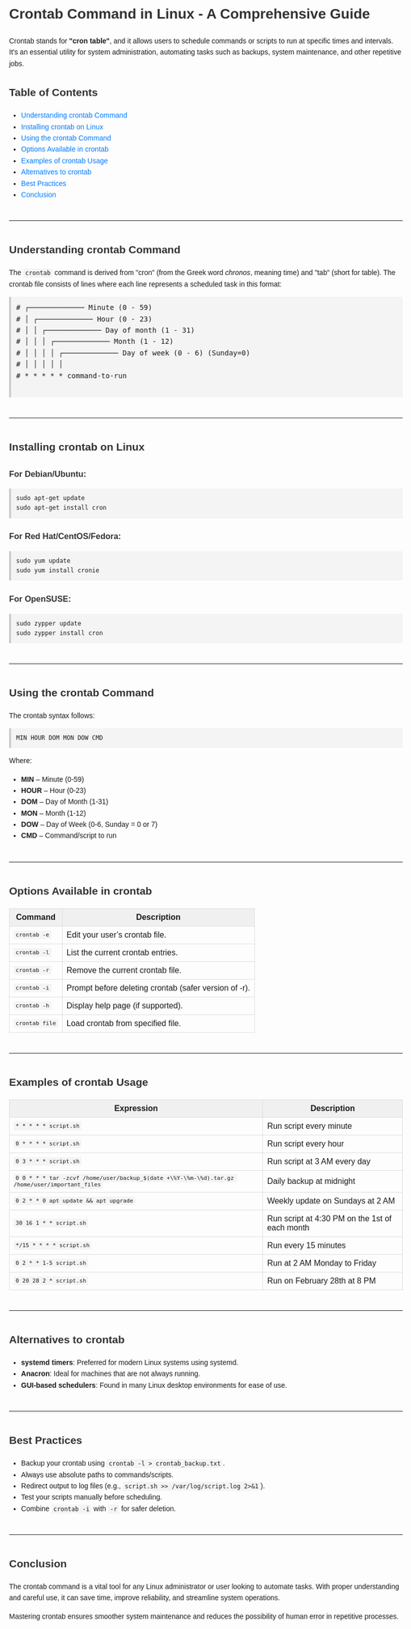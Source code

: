 <!DOCTYPE html>
<html lang="en">
<head>
  <meta charset="UTF-8">
  <meta name="viewport" content="width=device-width, initial-scale=1">
  <title>Crontab Command in Linux - A Comprehensive Guide</title>
  <style>
    body {
      font-family: Arial, sans-serif;
      line-height: 1.6;
      margin: 40px;
      max-width: 900px;
    }
    h1, h2, h3 {
      color: #333;
    }
    code {
      background-color: #f4f4f4;
      padding: 2px 4px;
      font-family: monospace;
    }
    pre {
      background-color: #f4f4f4;
      padding: 10px;
      border-left: 4px solid #ccc;
      overflow-x: auto;
    }
    table {
      width: 100%;
      border-collapse: collapse;
      margin: 16px 0;
    }
    th, td {
      border: 1px solid #ddd;
      padding: 8px;
    }
    th {
      background-color: #f0f0f0;
    }
    a {
      color: #007BFF;
      text-decoration: none;
    }
    a:hover {
      text-decoration: underline;
    }
    hr {
      margin: 40px 0;
    }
  </style>
</head>
<body>

  <h1>Crontab Command in Linux - A Comprehensive Guide</h1>

  <p>Crontab stands for <strong>"cron table"</strong>, and it allows users to schedule commands or scripts to run at specific times and intervals. It's an essential utility for system administration, automating tasks such as backups, system maintenance, and other repetitive jobs.</p>

  <h2>Table of Contents</h2>
  <ul>
    <li><a href="#understanding-crontab-command">Understanding crontab Command</a></li>
    <li><a href="#installing-crontab-on-linux">Installing crontab on Linux</a></li>
    <li><a href="#using-the-crontab-command">Using the crontab Command</a></li>
    <li><a href="#options-available-in-crontab">Options Available in crontab</a></li>
    <li><a href="#examples-of-crontab-usage">Examples of crontab Usage</a></li>
    <li><a href="#alternatives-to-crontab">Alternatives to crontab</a></li>
    <li><a href="#best-practices">Best Practices</a></li>
    <li><a href="#conclusion">Conclusion</a></li>
  </ul>

  <hr>

  <h2 id="understanding-crontab-command">Understanding crontab Command</h2>
  <p>The <code>crontab</code> command is derived from "cron" (from the Greek word <em>chronos</em>, meaning time) and "tab" (short for table). The crontab file consists of lines where each line represents a scheduled task in this format:</p>

  <pre>
# ┌───────────── Minute (0 - 59)
# │ ┌───────────── Hour (0 - 23)
# │ │ ┌───────────── Day of month (1 - 31)
# │ │ │ ┌───────────── Month (1 - 12)
# │ │ │ │ ┌───────────── Day of week (0 - 6) (Sunday=0)
# │ │ │ │ │
# * * * * * command-to-run
  </pre>

  <hr>

  <h2 id="installing-crontab-on-linux">Installing crontab on Linux</h2>

  <h3>For Debian/Ubuntu:</h3>
  <pre><code>sudo apt-get update
sudo apt-get install cron</code></pre>

  <h3>For Red Hat/CentOS/Fedora:</h3>
  <pre><code>sudo yum update
sudo yum install cronie</code></pre>

  <h3>For OpenSUSE:</h3>
  <pre><code>sudo zypper update
sudo zypper install cron</code></pre>

  <hr>

  <h2 id="using-the-crontab-command">Using the crontab Command</h2>
  <p>The crontab syntax follows:</p>
  <pre><code>MIN HOUR DOM MON DOW CMD</code></pre>
  <p>Where:</p>
  <ul>
    <li><strong>MIN</strong> – Minute (0-59)</li>
    <li><strong>HOUR</strong> – Hour (0-23)</li>
    <li><strong>DOM</strong> – Day of Month (1-31)</li>
    <li><strong>MON</strong> – Month (1-12)</li>
    <li><strong>DOW</strong> – Day of Week (0-6, Sunday = 0 or 7)</li>
    <li><strong>CMD</strong> – Command/script to run</li>
  </ul>

  <hr>

  <h2 id="options-available-in-crontab">Options Available in crontab</h2>
  <table>
    <tr><th>Command</th><th>Description</th></tr>
    <tr><td><code>crontab -e</code></td><td>Edit your user’s crontab file.</td></tr>
    <tr><td><code>crontab -l</code></td><td>List the current crontab entries.</td></tr>
    <tr><td><code>crontab -r</code></td><td>Remove the current crontab file.</td></tr>
    <tr><td><code>crontab -i</code></td><td>Prompt before deleting crontab (safer version of -r).</td></tr>
    <tr><td><code>crontab -h</code></td><td>Display help page (if supported).</td></tr>
    <tr><td><code>crontab file</code></td><td>Load crontab from specified file.</td></tr>
  </table>

  <hr>

  <h2 id="examples-of-crontab-usage">Examples of crontab Usage</h2>
  <table>
    <tr><th>Expression</th><th>Description</th></tr>
    <tr><td><code>* * * * * script.sh</code></td><td>Run script every minute</td></tr>
    <tr><td><code>0 * * * * script.sh</code></td><td>Run script every hour</td></tr>
    <tr><td><code>0 3 * * * script.sh</code></td><td>Run script at 3 AM every day</td></tr>
    <tr><td><code>0 0 * * * tar -zcvf /home/user/backup_$(date +\%Y-\%m-\%d).tar.gz /home/user/important_files</code></td><td>Daily backup at midnight</td></tr>
    <tr><td><code>0 2 * * 0 apt update && apt upgrade</code></td><td>Weekly update on Sundays at 2 AM</td></tr>
    <tr><td><code>30 16 1 * * script.sh</code></td><td>Run script at 4:30 PM on the 1st of each month</td></tr>
    <tr><td><code>*/15 * * * * script.sh</code></td><td>Run every 15 minutes</td></tr>
    <tr><td><code>0 2 * * 1-5 script.sh</code></td><td>Run at 2 AM Monday to Friday</td></tr>
    <tr><td><code>0 20 28 2 * script.sh</code></td><td>Run on February 28th at 8 PM</td></tr>
  </table>

  <hr>

  <h2 id="alternatives-to-crontab">Alternatives to crontab</h2>
  <ul>
    <li><strong>systemd timers</strong>: Preferred for modern Linux systems using systemd.</li>
    <li><strong>Anacron</strong>: Ideal for machines that are not always running.</li>
    <li><strong>GUI-based schedulers</strong>: Found in many Linux desktop environments for ease of use.</li>
  </ul>

  <hr>

  <h2 id="best-practices">Best Practices</h2>
  <ul>
    <li>Backup your crontab using <code>crontab -l > crontab_backup.txt</code>.</li>
    <li>Always use absolute paths to commands/scripts.</li>
    <li>Redirect output to log files (e.g., <code>script.sh >> /var/log/script.log 2>&1</code>).</li>
    <li>Test your scripts manually before scheduling.</li>
    <li>Combine <code>crontab -i</code> with <code>-r</code> for safer deletion.</li>
  </ul>

  <hr>

  <h2 id="conclusion">Conclusion</h2>
  <p>The crontab command is a vital tool for any Linux administrator or user looking to automate tasks. With proper understanding and careful use, it can save time, improve reliability, and streamline system operations.</p>
  <p>Mastering crontab ensures smoother system maintenance and reduces the possibility of human error in repetitive processes.</p>

</body>
</html>


